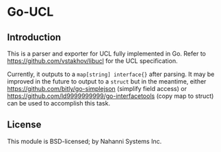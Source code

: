 # Go-UCL

##  Introduction

This is a parser and exporter for UCL fully implemented in Go. Refer to https://github.com/vstakhov/libucl 
for the UCL specification.

Currently, it outputs to a `map[string] interface{}` after parsing. 
It may be improved in the future to output to a `struct` 
but in the meantime, either https://github.com/bitly/go-simplejson (simplify field access) 
or https://github.com/ld9999999999/go-interfacetools (copy map to struct) 
can be used to accomplish this task.

## License

This module is BSD-licensed; by Nahanni Systems Inc.

